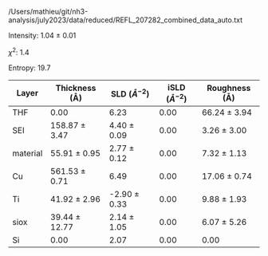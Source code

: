/Users/mathieu/git/nh3-analysis/july2023/data/reduced/REFL_207282_combined_data_auto.txt

Intensity: 1.04 ± 0.01

$\chi^2$:  1.4

Entropy: 19.7

| Layer | Thickness (Å) | SLD ($Å^{-2}$) | iSLD ($Å^{-2}$) | Roughness (Å) |
| --- | --- | --- | --- | --- |
|                  THF | 0.00 | 6.23 | 0.00 | 66.24 ± 3.94 |
|                  SEI | 158.87 ± 3.47 | 4.40 ± 0.09 | 0.00 | 3.26 ± 3.00 |
|             material | 55.91 ± 0.95 | 2.77 ± 0.12 | 0.00 | 7.32 ± 1.13 |
|                   Cu | 561.53 ± 0.71 | 6.49 | 0.00 | 17.06 ± 0.74 |
|                   Ti | 41.92 ± 2.96 | -2.90 ± 0.33 | 0.00 | 9.88 ± 1.93 |
|                 siox | 39.44 ± 12.77 | 2.14 ± 1.05 | 0.00 | 6.07 ± 5.26 |
|                   Si | 0.00 | 2.07 | 0.00 | 0.00 |
